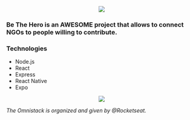 <p align="center">
  <img src="https://imgur.com/1Jcnis6.png">
</p>

### Be The Hero is an AWESOME project that allows to connect NGOs to people willing to contribute.

### Technologies

* Node.js
* React
* Express
* React Native
* Expo
<p align="center">
  <img src="https://imgur.com/j3S6gdZ.png">
</p>

*The Omnistack is organized and given by @Rocketseat.*
